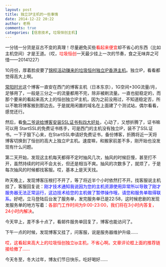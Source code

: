 ```yaml
---
layout: post
title: 独立IP主机的一些事情
date: 2014-12-22 20:22
author: 老杨
comments: true
categories: [信息技术, 垃圾恒创主机]
---
```

一分钱一分货是亘古不变的真理！尽量避免买些<span style = "color:red;">看起来便宜</span>却不省心的东西（比如主机空间）才是王道。（哎，<span style = "color:red;">垃圾恒创</span>一天最少挂上一次的节奏，食之无味弃之可惜——20141227）

<!--more-->

10月份，厚着脸皮要了<a href="http://shanjincheng.com/14" target="_blank">锦程活动赚来的垃圾恒创独立IP香港主机</a>。独立IP，看看都觉得高大上啊。

<a href="/" target="_blank">常阳时光</a>这个博客一直安在西门的博客主机（日本东京），1G空间+30G流量/月，足够用了，一般是三分之一的流量都用不完，除非被刷流量。一直也挺稳定的，而那个要来的看起来高大上的恒创独立IP主机，因为之前没用过，不知道稳定否，所以不敢将博客搬到那边去。于是就用闲置的域名在上面建了个测试站，偶尔看看，感觉还行。

然后，看<a href="https://too2ye.com/3002" target="_blank">兔二爷说给博客安装SSL证书有四大好处</a>，心动了，又想折腾了，证书嘛可以用 StartSSL的免费证书练手，可是西门的主机没有独立IP，装不了SSL证书。一下子狠下心来，在StartSSL申请好免费证书，备份博客，折腾将近一天将博客切换到了恒创的高大上独立IP主机。速度嘛，和搬家前差不多，刚开始也没发现有什么问题。

第二天开始，发现这主机每天都得不定时抽风几次，抽风的时候巨慢，甚至打不开，虽然持续的时间不会太长，但还是相当不爽。抽风的次数多了，就烦了，于是每次抽风的时候都找客服。哎，基本上是天天找。

昨天晚上，发现博客压根打不开了，等了将近半个小时依然打不开。找客服说主机挂了，客服回复说：<span style = "color:blue;">刚才技术通知我说因为您的主机资源使用异常所以导致了刚才服务器无法正常运行，这边技术给您的主机做了暂停操作哦，请您和服务单取得联系。</span>好吧，立马登陆后台发了服务单，发完服务单已是22:58，这时候悲剧的发现发服务单的地方写着：<span style = "color:red;">各部门工作时间为9:00-23:00，我们将在3小时内答复，24小时内解决</span>。

今天早上，差不多十点了，看邮件服务单回复了，博客也能访问了。

下午一点的时候，发现博客又挂了，问客服，说是服务器维护升级……

<span style = "color:red;">哎，这看起来高大上的垃圾恒创独立ip主机，不省心啊。文章评论框上面的推荐链接给撤了……</span>

今天冬至，冬大过年，博友们节日快乐，吃好喝好……
